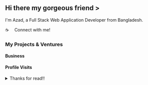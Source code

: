 ## Hi there my gorgeous friend >

 <!-- <img src="assets/bangladesh.png" width="18"/> -->

I'm Azad, a Full Stack Web Application Developer from Bangladesh.

:coffee: &emsp;Connect with me!

### My Projects & Ventures

#### Business

#### Profile Visits

<details>
<summary>
 Thanks for read!!
</summary>

<br >

#### Github Stats

</details>
